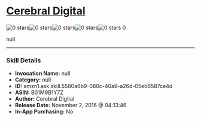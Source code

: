 # [Cerebral Digital](http://alexa.amazon.com/#skills/amzn1.ask.skill.5580a6b9-080c-40a9-a26d-05eb6587ce4d)
![0 stars](../../images/ic_star_border_black_18dp_1x.png)![0 stars](../../images/ic_star_border_black_18dp_1x.png)![0 stars](../../images/ic_star_border_black_18dp_1x.png)![0 stars](../../images/ic_star_border_black_18dp_1x.png)![0 stars](../../images/ic_star_border_black_18dp_1x.png) 0

null

***

### Skill Details

* **Invocation Name:** null
* **Category:** null
* **ID:** amzn1.ask.skill.5580a6b9-080c-40a9-a26d-05eb6587ce4d
* **ASIN:** B01M9B1Y7Z
* **Author:** Cerebral Digital
* **Release Date:** November 2, 2016 @ 04:13:46
* **In-App Purchasing:** No
